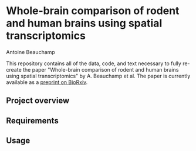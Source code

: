 # Whole-brain comparison of rodent and human brains using spatial transcriptomics

Antoine Beauchamp

This repository contains all of the data, code, and text necessary to fully re-create the paper "Whole-brain comparison of rodent and human brains using spatial transcriptomics" by A. Beauchamp et al. The paper is currently available as a [preprint on BioRxiv](https://doi.org/10.1101/2022.03.18.484766).

## Project overview

## Requirements

## Usage